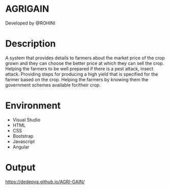 # AGRIGAIN
Developed by @ROHINI

# Description
A system that provides details to farmers about the market price of the crop grown and they can choose the better price at which they can sell the crop. Helping the farmers to be well prepared if there is a pest attack, insect attack. Providing steps for producing a high yield that is specified for the farmer based on the crop. Helping the farmers by knowing them the government schemes available for/their crop.

# Environment
- Visual Studio
- HTML
- CSS
- Bootstrap
- Javascript
- Angular

# Output

https://dedepya.github.io/AGRI-GAIN/
